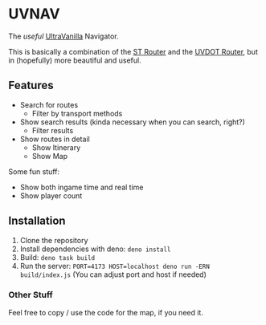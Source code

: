 # UVNAV

The _useful_ [UltraVanilla](https://ultravanilla.world) Navigator.

This is basically a combination of the
[ST Router](https://github.com/tabbeddev/st-transports) and the
[UVDOT Router](https://github.com/girlinpurple/uv-transit), but in (hopefully)
more beautiful and useful.

## Features

- Search for routes
  - Filter by transport methods
- Show search results (kinda necessary when you can search, right?)
  - Filter results
- Show routes in detail
  - Show Itinerary
  - Show Map

Some fun stuff:

- Show both ingame time and real time
- Show player count

## Installation

1. Clone the repository
2. Install dependencies with deno: `deno install`
3. Build: `deno task build`
4. Run the server: `PORT=4173 HOST=localhost deno run -ERN build/index.js` (You
   can adjust port and host if needed)

### Other Stuff

Feel free to copy / use the code for the map, if you need it.
